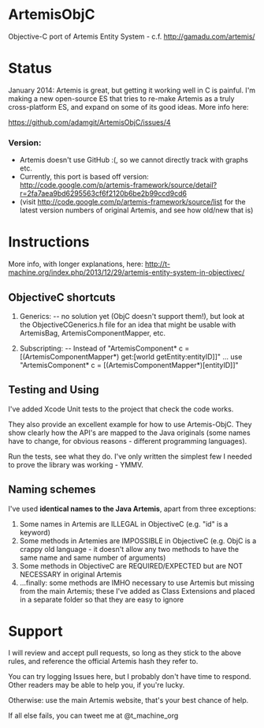 ArtemisObjC
===========

Objective-C port of Artemis Entity System - c.f. http://gamadu.com/artemis/

# Status

January 2014: Artemis is great, but getting it working well in C is painful. I'm making a new open-source ES that tries to re-make Artemis as a truly cross-platform ES, and expand on some of its good ideas. More info here:

https://github.com/adamgit/ArtemisObjC/issues/4

### Version:
 - Artemis doesn't use GitHub :(, so we cannot directly track with graphs etc.
 - Currently, this port is based off version: http://code.google.com/p/artemis-framework/source/detail?r=2fa7aea9bd6295563cf6f2120b6be2b99ccd9cd6
 - (visit http://code.google.com/p/artemis-framework/source/list for the latest version numbers of original Artemis, and see how old/new that is)

# Instructions

More info, with longer explanations, here: http://t-machine.org/index.php/2013/12/29/artemis-entity-system-in-objectivec/

## ObjectiveC shortcuts

1. Generics: -- no solution yet (ObjC doesn't support them!), but look at the ObjectiveCGenerics.h file for an idea that might be usable with ArtemisBag, ArtemisComponentMapper, etc.

2. Subscripting: -- Instead of "ArtemisComponent* c = [(ArtemisComponentMapper*) get:[world getEntity:entityID]]" ... use "ArtemisComponent* c = [(ArtemisComponentMapper*)[entityID]]"

## Testing and Using

I've added Xcode Unit tests to the project that check the code works.

They also provide an excellent example for how to use Artemis-ObjC. They show clearly how the API's are mapped to the Java originals (some names have to change, for obvious reasons - different programming languages).

Run the tests, see what they do. I've only written the simplest few I needed to prove the library was working - YMMV. 

## Naming schemes

I've used <strong>identical names to the Java Artemis</strong>, apart from three exceptions:

1. Some names in Artemis are ILLEGAL in ObjectiveC (e.g. "id" is a keyword)
1. Some methods in Artemies are IMPOSSIBLE in ObjectiveC (e.g. ObjC is a crappy old language - it doesn't allow any two methods to have the same name and same number of arguments)
1. Some methods in ObjectiveC are REQUIRED/EXPECTED but are NOT NECESSARY in original Artemis
1. ...finally: some methods are IMHO necessary to use Artemis but missing from the main Artemis; these I've added as Class Extensions and placed in a separate folder so that they are easy to ignore

# Support

I will review and accept pull requests, so long as they stick to the above rules, and reference the official Artemis hash they refer to.

You can try logging Issues here, but I probably don't have time to respond. Other readers may be able to help you, if you're lucky.

Otherwise: use the main Artemis website, that's your best chance of help.

If all else fails, you can tweet me at @t_machine_org
